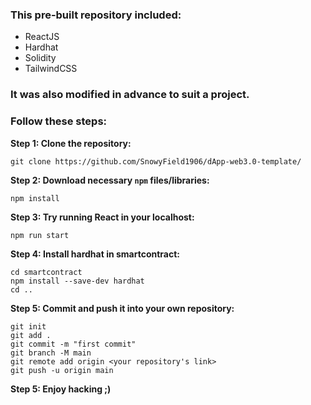 ### This pre-built repository included:
  - ReactJS
  - Hardhat
  - Solidity
  - TailwindCSS

### It was also modified in advance to suit a project.

### Follow these steps:

**Step 1: Clone the repository:**
```
git clone https://github.com/SnowyField1906/dApp-web3.0-template/
```

**Step 2: Download necessary `npm` files/libraries:**
```
npm install
```

**Step 3: Try running React in your localhost:**
```
npm run start
```

**Step 4: Install hardhat in smartcontract:**
```
cd smartcontract
npm install --save-dev hardhat
cd ..
```

**Step 5: Commit and push it into your own repository:**
```
git init
git add .
git commit -m "first commit"
git branch -M main
git remote add origin <your repository's link>
git push -u origin main
```

**Step 5: Enjoy hacking ;)**
